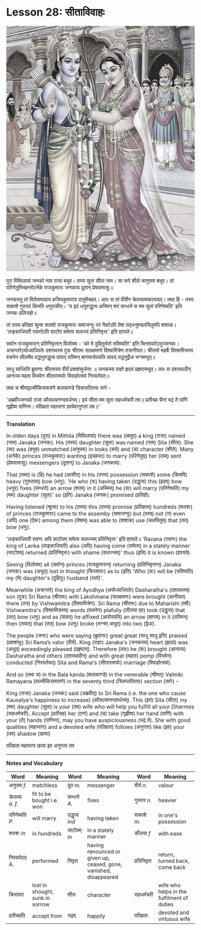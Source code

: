 # Lesson 28: सीताविवाहः

![picture of Seetha-Rama](./images/r1l28.jpeg)

पुरा मिथिलायां जनको नाम राजा बभूव। तस्य सुता सीता नाम। सा रूपे शीले चानुपमा
बभूव। तां परिणेतुमिच्छन्तोऽनेके राजकुमाराः जनकाय दूतान् प्रेषयामासुः॥

जनकस्तु तां विर्यसम्पन्नाय क्षत्रियकुमाराय दातुमैच्छत्। अतः स तां वीर्येण
क्रेतव्यामकल्पयत्। तथा हि - तस्य सकाशे गुरुतरं किमपि धनुरासीत्। 'य इदं
धनुरुद्धृत्य अस्मिन् शरं सन्धत्ते स मम सुतां परिणेष्यति' इति जनकः प्रतिजज्ञे॥

तां तस्य प्रतिज्ञां श्रुत्वा शतशो राजकुमाराः समाजग्मुः परं नैकोऽपि तेषां
तद्‍धनुश्चलयितुमपि शशाक। 'लङ्काधिपती रावणोऽपि साटोपं समेत्य सलज्जं
प्रतिनिवृत्तः' इति ज्ञायते॥

सर्वान राजकुमारान् प्रतिनिवृत्तान् विलोक्य - 'को मे दुहितुर्भर्ता भविष्यति!' इति
चिन्तापरोऽभूज्जनकः। अत्रान्तरेऽयोध्याधिपतेः दशरथस्य पुत्रः श्रीरामः सलक्षमणो
विश्वामित्रेण तत्रानीयत। श्रीरामो महर्षेः विश्वामित्रस्य वचनेन लीलयैव
तद्धनुरुद्धृत्य यावत् तस्मिन् बाणमारोपयति तावत् तद्धनुर्द्वेधा भग्नमभूत्॥

साधु साध्विति ब्रुवाणाः श्रीरामस्य वीर्यं प्रशशंसुर्जनाः ॥ जनकस्य राज्ञो हृदयं
प्रहृष्टमभूत्। ततः स दशरथादीन् आनाय्य महता विभवेन सीतारामयोः विवाहोत्सवं
निरवर्तयत्॥

तथा च श्रीमद्वाल्मीकिरामायणे बालकाण्डे त्रिसप्ततितयः सर्गः -

'अब्रवीज्जनको राजा कौसल्यानन्दवर्धनम्। इयं सीता मम सुता सहधर्मचरी तव॥ प्रतीच्छ
चैनां भद्रं ते पाणिं गृह्णीष्व पाणिना। पतिव्रता महाभागा छायेवानुगता तव॥'

---

**Translation**

In olden days (पुरा) in Mithila (मिथिलायां) there was (iबभूव) a king (राजा)
named (नाम) Janaka (जनकः). His (तस्य) daughter (सुता) was named (नाम) Sita
(सीता). She (सा) was (बभूव) unmatched (अनुपमा) in looks (रूपे) and (च) character
(शीले). Many (अनेके) princes (राजकुमाराः) wanting (इच्छन्तः) to marry (परिणेतुम्) her
(ताम्) sent (प्रेषयामासुः) messengers (दूतान्) to Janaka (जनकाय).

That (तथा) is (हि) he had (आसीत्) in his (तस्य) possession (सकाशे) some (किमपि)
heavy (गुरुतरम्) bow (धनुः).
'He who (यः) having taken (उद्धृत्य) this (इदम्) bow (धनुर) fixes (सन्धत्ते) an
arrow (शरम्) in it (अस्मिन्) he (सः) will marry (परिणेष्यति) my (मम) daughter
(सुता)' so (इति) Janaka (जनकः) promised (प्रतिज्ञे).

Having listened (श्रुत्वा) to his (तस्य) this (तस्य) promise (प्रतिज्ञाम्)
hundreds (शतशः) of princes (राजकुमाराः) came to the assemby (समाजग्मुः) but
(परम्) not (न) even (अपि) one (ऐकः) among them (तेषाम्) was able to (शशाक) use
(चलयितुम्) that (तत्) bow (धनुः).


'लङ्काधिपती रावणः अपि साटोपम् समेत्य सलज्जम् प्रतिनिवृत्तः' इति ज्ञायते॥
'Ravana (रावणः) the king of Lanka (लङ्काधिपती) also (अपि) having come (समेत्य)
in a stately manner (साटोपम्) returned (प्रतिनिवृत्तः) with shame (सलज्जम्)'
thus (इति) it is known (ज्ञायते).

Seeing (विलोक्य) all (सर्वान्) princes (राजकुमारान्) returning (प्रतिनिवृत्तान्)
Janaka (जनकः) was (अभूत्) lost in thought (चिन्तापरः) as to (इति) 'Who (कः) will
be (भविष्यति) my (मे) daughter's (दुहितुः) husband (भर्ता)'.

Meanwhile (अत्रान्तरे) the king of Ayodhya (अयोध्याधिपतेः) Dasharatha's
(दशरथस्य) son (पुत्रः) Sri Rama (श्रीरामः) with Lakshmana (सलक्षमणः) were
brought (आनीयत) there (तत्र) by Vishwamitra (विश्वामित्रेण).
Sri Rama (श्रीरामः) due to Maharishi (मर्षेः) Vishwamitra's (विश्वामित्रस्य)
words (वचनेन) plafully (लीलया एव) took (उद्धृत्य) that (तत्) bow (धनुः) and as
(यावत्) he affixed (आरोपयति) an arrow (बाणम्) in it (तस्मिन्) then (तावत्) that
(तत्) bow (धनुः) broke (भग्नम् अभूत्) into two (द्वेधा). 

The people (जनाः) who were saying (ब्रुवाणाः) great great (साधु साधु इति)
praised (प्रशशंसुः) Sri Rama’s valor (वीर्यं). King (राज्ञः)  Janaka's (जनकस्य)
heart (हृदयं) was (अभूत्) exceedingly pleased (प्रहृष्टम्). Therefore (ततः) he
(सः) brought (आनाय्य) Dasharatha and others (दशरथादीन्) and with great (महता)
pomp (विभवेन) conducted (निरवर्तयत्) Sita and Rama's (सीतारामयोः) marriage
(विवाहोत्सवं).

And so (तथा च) in the Bala kanda (बालकाण्डे) in the venerable (श्रीमत्) Valmiki
Ramayana (वाल्मीकिरामायणे) in the seventy third (त्रिसप्ततितयः) section (सर्गः) -

King (राजा) Janaka (जनकः) said (अब्रवीत्) to Sri Rama (i.e. the one who cause Kausalya's happiness to increase) (कौसल्यानन्दवर्धनम्). This (इयं) Sita (सीता) my (मम) daughter (सुता) is your (तव) wife who will help you fulfill all your *Dharmas* (सहधर्मचरी). Accept (प्रतीच्छ) her (एनां) and (च) take (गृह्णीष्व) her hand (पाणिं) with your (ते) hands (पाणिना), may you have auspiciousness (भद्रं ते). She with good qualities (महाभागा) and a devoted wife (पतिव्रता) follows (अनुगता) like (इव) your (तव) shadow (छाया)

पतिव्रता महाभागा छाया इव अनुगता तव

---

**Notes and Vocabulary**

| Word | Meaning | Word | Meaning | Word | Meaning |
| --- | --- | --- | --- | --- | --- |
| अनुपमा *f.* | matchless | दूत *m.* | messenger | वीर्य *n.* | valour |
| क्रेतव्या *a. f.* | fit to be bought i.e. won | सन्धत्ते *A.* | fixes | गुरुतर *n.* | heavier |
| परिणेष्यति *P.*  | will marry | उद्धृत्य *ind* | having  taken | सकाशे *m.* | in one's possession |
| शतशः *in* | in hundreds | साटोपम् *in* | in a stately manner | कीलया *f* | with ease |
| निरवर्तदत् A. | performed | निवृत्त | having renounced or given up, ceased, gone, vanished, disappeared | प्रतिनिवृत्त | return, turned back, come back |
| चिन्तापर | lost in shought, sunk in sorrow | शील | character | सहधर्मचरी | wife who helps in the fulfilment of duties |
| प्रतीच्छति | accept from | भद्रम् | happily | पतिव्रता | devoted and virtuous wife | 